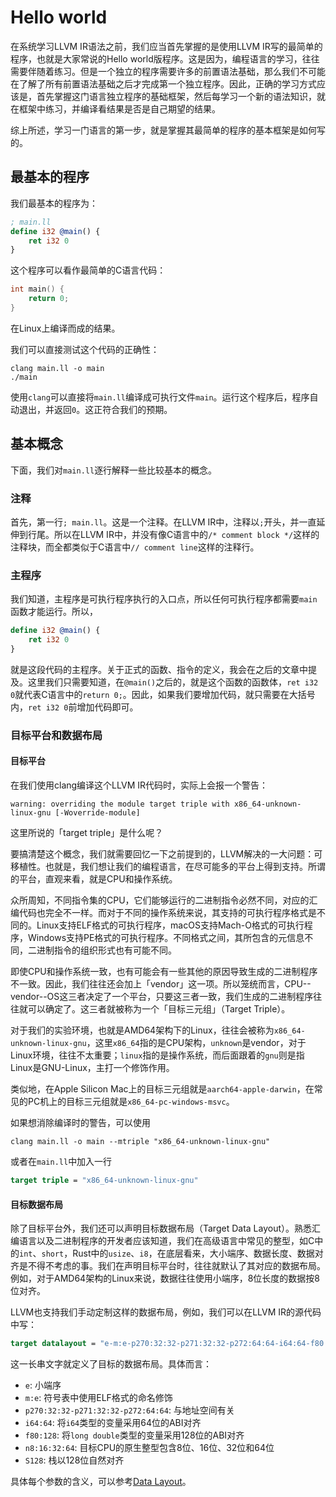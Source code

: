 # Hello world

在系统学习LLVM IR语法之前，我们应当首先掌握的是使用LLVM IR写的最简单的程序，也就是大家常说的Hello world版程序。这是因为，编程语言的学习，往往需要伴随着练习。但是一个独立的程序需要许多的前置语法基础，那么我们不可能在了解了所有前置语法基础之后才完成第一个独立程序。因此，正确的学习方式应该是，首先掌握这门语言独立程序的基础框架，然后每学习一个新的语法知识，就在框架中练习，并编译看结果是否是自己期望的结果。

综上所述，学习一门语言的第一步，就是掌握其最简单的程序的基本框架是如何写的。

## 最基本的程序

我们最基本的程序为：

```llvm
; main.ll
define i32 @main() {
    ret i32 0
}
```

这个程序可以看作最简单的C语言代码：

```c
int main() {
    return 0;
}
```

在Linux上编译而成的结果。

我们可以直接测试这个代码的正确性：

```shell
clang main.ll -o main
./main
```

使用`clang`可以直接将`main.ll`编译成可执行文件`main`。运行这个程序后，程序自动退出，并返回`0`。这正符合我们的预期。

## 基本概念

下面，我们对`main.ll`逐行解释一些比较基本的概念。

### 注释

首先，第一行`; main.ll`。这是一个注释。在LLVM IR中，注释以`;`开头，并一直延伸到行尾。所以在LLVM IR中，并没有像C语言中的`/* comment block */`这样的注释块，而全都类似于C语言中`// comment line`这样的注释行。

### 主程序

我们知道，主程序是可执行程序执行的入口点，所以任何可执行程序都需要`main`函数才能运行。所以，

```llvm
define i32 @main() {
    ret i32 0
}
```

就是这段代码的主程序。关于正式的函数、指令的定义，我会在之后的文章中提及。这里我们只需要知道，在`@main()`之后的，就是这个函数的函数体，`ret i32 0`就代表C语言中的`return 0;`。因此，如果我们要增加代码，就只需要在大括号内，`ret i32 0`前增加代码即可。

### 目标平台和数据布局

#### 目标平台

在我们使用clang编译这个LLVM IR代码时，实际上会报一个警告：

```plaintext
warning: overriding the module target triple with x86_64-unknown-linux-gnu [-Woverride-module]
```

这里所说的「target triple」是什么呢？

要搞清楚这个概念，我们就需要回忆一下之前提到的，LLVM解决的一大问题：可移植性。也就是，我们想让我们的编程语言，在尽可能多的平台上得到支持。所谓的平台，直观来看，就是CPU和操作系统。

众所周知，不同指令集的CPU，它们能够运行的二进制指令必然不同，对应的汇编代码也完全不一样。而对于不同的操作系统来说，其支持的可执行程序格式是不同的。Linux支持ELF格式的可执行程序，macOS支持Mach-O格式的可执行程序，Windows支持PE格式的可执行程序。不同格式之间，其所包含的元信息不同，二进制指令的组织形式也有可能不同。

即使CPU和操作系统一致，也有可能会有一些其他的原因导致生成的二进制程序不一致。因此，我们往往还会加上「vendor」这一项。所以笼统而言，CPU--vendor--OS这三者决定了一个平台，只要这三者一致，我们生成的二进制程序往往就可以确定了。这三者就被称为一个「目标三元组」（Target Triple）。

对于我们的实验环境，也就是AMD64架构下的Linux，往往会被称为`x86_64-unknown-linux-gnu`，这里`x86_64`指的是CPU架构，`unknown`是vendor，对于Linux环境，往往不太重要；`linux`指的是操作系统，而后面跟着的`gnu`则是指Linux是GNU-Linux，主打一个修饰作用。

类似地，在Apple Silicon Mac上的目标三元组就是`aarch64-apple-darwin`，在常见的PC机上的目标三元组就是`x86_64-pc-windows-msvc`。

如果想消除编译时的警告，可以使用

```shell
clang main.ll -o main --mtriple "x86_64-unknown-linux-gnu"
```

或者在`main.ll`中加入一行

```llvm
target triple = "x86_64-unknown-linux-gnu"
```

#### 目标数据布局

除了目标平台外，我们还可以声明目标数据布局（Target Data Layout）。熟悉汇编语言以及二进制程序的开发者应该知道，我们在高级语言中常见的整型，如C中的`int`、`short`，Rust中的`usize`、`i8`，在底层看来，大小端序、数据长度、数据对齐是不得不考虑的事。我们在声明目标平台时，往往就默认了其对应的数据布局。例如，对于AMD64架构的Linux来说，数据往往使用小端序，8位长度的数据按8位对齐。

LLVM也支持我们手动定制这样的数据布局，例如，我们可以在LLVM IR的源代码中写：

```llvm
target datalayout = "e-m:e-p270:32:32-p271:32:32-p272:64:64-i64:64-f80:128-n8:16:32:64-S128"
```

这一长串文字就定义了目标的数据布局。具体而言：

* `e`: 小端序
* `m:e`: 符号表中使用ELF格式的命名修饰
* `p270:32:32-p271:32:32-p272:64:64`: 与地址空间有关
* `i64:64`: 将`i64`类型的变量采用64位的ABI对齐
* `f80:128`: 将`long double`类型的变量采用128位的ABI对齐
* `n8:16:32:64`: 目标CPU的原生整型包含8位、16位、32位和64位
* `S128`: 栈以128位自然对齐

具体每个参数的含义，可以参考[Data Layout](https://llvm.org/docs/LangRef.html#data-layout)。